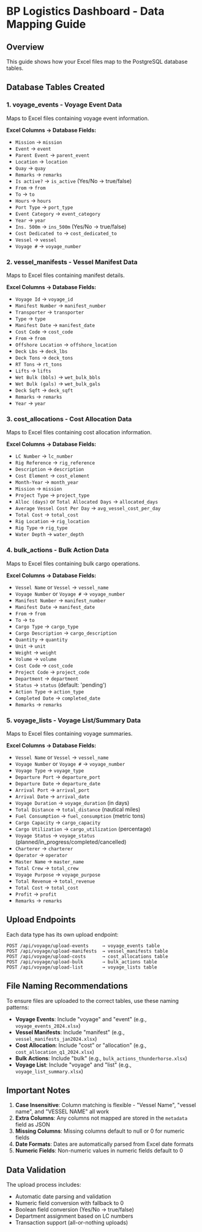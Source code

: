 # BP Logistics Dashboard - Data Mapping Guide

## Overview
This guide shows how your Excel files map to the PostgreSQL database tables.

## Database Tables Created

### 1. **voyage_events** - Voyage Event Data
Maps to Excel files containing voyage event information.

**Excel Columns → Database Fields:**
- `Mission` → `mission`
- `Event` → `event`
- `Parent Event` → `parent_event`
- `Location` → `location`
- `Quay` → `quay`
- `Remarks` → `remarks`
- `Is active?` → `is_active` (Yes/No → true/false)
- `From` → `from`
- `To` → `to`
- `Hours` → `hours`
- `Port Type` → `port_type`
- `Event Category` → `event_category`
- `Year` → `year`
- `Ins. 500m` → `ins_500m` (Yes/No → true/false)
- `Cost Dedicated to` → `cost_dedicated_to`
- `Vessel` → `vessel`
- `Voyage #` → `voyage_number`

### 2. **vessel_manifests** - Vessel Manifest Data
Maps to Excel files containing manifest details.

**Excel Columns → Database Fields:**
- `Voyage Id` → `voyage_id`
- `Manifest Number` → `manifest_number`
- `Transporter` → `transporter`
- `Type` → `type`
- `Manifest Date` → `manifest_date`
- `Cost Code` → `cost_code`
- `From` → `from`
- `Offshore Location` → `offshore_location`
- `Deck Lbs` → `deck_lbs`
- `Deck Tons` → `deck_tons`
- `RT Tons` → `rt_tons`
- `Lifts` → `lifts`
- `Wet Bulk (bbls)` → `wet_bulk_bbls`
- `Wet Bulk (gals)` → `wet_bulk_gals`
- `Deck Sqft` → `deck_sqft`
- `Remarks` → `remarks`
- `Year` → `year`

### 3. **cost_allocations** - Cost Allocation Data
Maps to Excel files containing cost allocation information.

**Excel Columns → Database Fields:**
- `LC Number` → `lc_number`
- `Rig Reference` → `rig_reference`
- `Description` → `description`
- `Cost Element` → `cost_element`
- `Month-Year` → `month_year`
- `Mission` → `mission`
- `Project Type` → `project_type`
- `Alloc (days)` or `Total Allocated Days` → `allocated_days`
- `Average Vessel Cost Per Day` → `avg_vessel_cost_per_day`
- `Total Cost` → `total_cost`
- `Rig Location` → `rig_location`
- `Rig Type` → `rig_type`
- `Water Depth` → `water_depth`


### 4. **bulk_actions** - Bulk Action Data
Maps to Excel files containing bulk cargo operations.

**Excel Columns → Database Fields:**
- `Vessel Name` or `Vessel` → `vessel_name`
- `Voyage Number` or `Voyage #` → `voyage_number`
- `Manifest Number` → `manifest_number`
- `Manifest Date` → `manifest_date`
- `From` → `from`
- `To` → `to`
- `Cargo Type` → `cargo_type`
- `Cargo Description` → `cargo_description`
- `Quantity` → `quantity`
- `Unit` → `unit`
- `Weight` → `weight`
- `Volume` → `volume`
- `Cost Code` → `cost_code`
- `Project Code` → `project_code`
- `Department` → `department`
- `Status` → `status` (default: 'pending')
- `Action Type` → `action_type`
- `Completed Date` → `completed_date`
- `Remarks` → `remarks`

### 5. **voyage_lists** - Voyage List/Summary Data
Maps to Excel files containing voyage summaries.

**Excel Columns → Database Fields:**
- `Vessel Name` or `Vessel` → `vessel_name`
- `Voyage Number` or `Voyage #` → `voyage_number`
- `Voyage Type` → `voyage_type`
- `Departure Port` → `departure_port`
- `Departure Date` → `departure_date`
- `Arrival Port` → `arrival_port`
- `Arrival Date` → `arrival_date`
- `Voyage Duration` → `voyage_duration` (in days)
- `Total Distance` → `total_distance` (nautical miles)
- `Fuel Consumption` → `fuel_consumption` (metric tons)
- `Cargo Capacity` → `cargo_capacity`
- `Cargo Utilization` → `cargo_utilization` (percentage)
- `Voyage Status` → `voyage_status` (planned/in_progress/completed/cancelled)
- `Charterer` → `charterer`
- `Operator` → `operator`
- `Master Name` → `master_name`
- `Total Crew` → `total_crew`
- `Voyage Purpose` → `voyage_purpose`
- `Total Revenue` → `total_revenue`
- `Total Cost` → `total_cost`
- `Profit` → `profit`
- `Remarks` → `remarks`

## Upload Endpoints

Each data type has its own upload endpoint:

```
POST /api/voyage/upload-events     → voyage_events table
POST /api/voyage/upload-manifests  → vessel_manifests table
POST /api/voyage/upload-costs      → cost_allocations table
POST /api/voyage/upload-bulk       → bulk_actions table
POST /api/voyage/upload-list       → voyage_lists table
```

## File Naming Recommendations

To ensure files are uploaded to the correct tables, use these naming patterns:

- **Voyage Events**: Include "voyage" and "event" (e.g., `voyage_events_2024.xlsx`)
- **Vessel Manifests**: Include "manifest" (e.g., `vessel_manifests_jan2024.xlsx`)
- **Cost Allocation**: Include "cost" or "allocation" (e.g., `cost_allocation_q1_2024.xlsx`)
- **Bulk Actions**: Include "bulk" (e.g., `bulk_actions_thunderhorse.xlsx`)
- **Voyage List**: Include "voyage" and "list" (e.g., `voyage_list_summary.xlsx`)

## Important Notes

1. **Case Insensitive**: Column matching is flexible - "Vessel Name", "vessel name", and "VESSEL NAME" all work
2. **Extra Columns**: Any columns not mapped are stored in the `metadata` field as JSON
3. **Missing Columns**: Missing columns default to null or 0 for numeric fields
4. **Date Formats**: Dates are automatically parsed from Excel date formats
5. **Numeric Fields**: Non-numeric values in numeric fields default to 0

## Data Validation

The upload process includes:
- Automatic date parsing and validation
- Numeric field conversion with fallback to 0
- Boolean field conversion (Yes/No → true/false)
- Department assignment based on LC numbers
- Transaction support (all-or-nothing uploads)